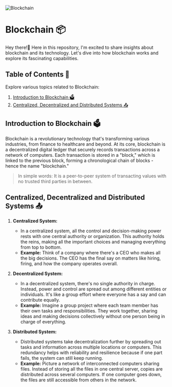 ![Blockchain](https://github.com/mutasim77/knowledge-sharing/assets/96326525/865b0c1e-29fd-42ca-91e6-9c198f7443e5)

# Blockchain 📦 
Hey there!👋 Here in this repository, I'm excited to share insights about blockchain and its technology. Let's dive into how blockchain works and explore its fascinating capabilities.

## Table of Contents 📜
Explore various topics related to Blockchain:

1. [Introduction to Blockchain 🗳️](#introduction-to-blockchain-)
2. [Centralized, Decentralized and Distributed Systems 📤](#centralized-decentralized-and-distributed-systems)

## Introduction to Blockchain 🗳️

Blockchain is a revolutionary technology that's transforming various industries, from finance to healthcare and beyond. 
At its core, blockchain is a decentralized digital ledger that securely records transactions across a network of computers. 
Each transaction is stored in a "block," which is linked to the previous block, forming a chronological chain of blocks - hence the name "blockchain."

> In simple words: It is a peer-to-peer system of transacting values with no trusted third parties in between.


## Centralized, Decentralized and Distributed Systems 📤
1. **Centralized System:**
   - In a centralized system, all the control and decision-making power rests with one central authority or organization. This authority holds the reins, making all the important choices and managing everything from top to bottom.
   - **Example:** Think of a company where there's a CEO who makes all the big decisions. The CEO has the final say on matters like hiring, firing, and how the company operates overall.

2. **Decentralized System:**
   - In a decentralized system, there's no single authority in charge. Instead, power and control are spread out among different entities or individuals. It's like a group effort where everyone has a say and can contribute equally.
   - **Example:** Imagine a group project where each team member has their own tasks and responsibilities. They work together, sharing ideas and making decisions collectively without one person being in charge of everything.

3. **Distributed System:**
   - Distributed systems take decentralization further by spreading out tasks and information across multiple locations or computers. This redundancy helps with reliability and resilience because if one part fails, the system can still keep running.
   - **Example:** Picture a network of interconnected computers sharing files. Instead of storing all the files in one central server, copies are distributed across several computers. If one computer goes down, the files are still accessible from others in the network.
